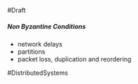 #Draft 



##### Non Byzantine Conditions
- network delays
- partitions
- packet loss, duplication and reordering


#DistributedSystems 